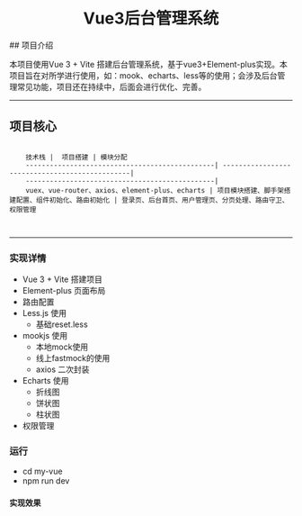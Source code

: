 <h1 align="center"> Vue3后台管理系统 </h1>
## 项目介绍

本项目使用Vue 3 + Vite 搭建后台管理系统，基于vue3+Element-plus实现。本项目旨在对所学进行使用，如：mook、echarts、less等的使用；会涉及后台管理常见功能，项目还在持续中，后面会进行优化、完善。
***
## 项目核心
```

    技术栈 |  项目搭建 | 模块分配
    -----------------------------------------------| -----------------------------------------------|
    -----------------------------------------------| 
    vuex、vue-router、axios、element-plus、echarts | 项目模块搭建、脚手架搭建配置、组件初始化、路由初始化 | 登录页、后台首页、用户管理页、分页处理、路由守卫、权限管理
    
    

```
***
### 实现详情
- Vue 3 + Vite 搭建项目
- Element-plus 页面布局
- 路由配置
- Less.js 使用 
    - 基础reset.less
- mookjs 使用
    - 本地mock使用
    - 线上fastmock的使用
    - axios 二次封装
- Echarts 使用
    - 折线图
    - 饼状图
    - 柱状图
- 权限管理

### 运行
- cd my-vue
- npm run dev

#### 实现效果



